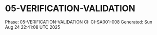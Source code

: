 # 05-VERIFICATION-VALIDATION
Phase: 05-VERIFICATION-VALIDATION
CI: CI-SA001-008
Generated: Sun Aug 24 22:41:08 UTC 2025
